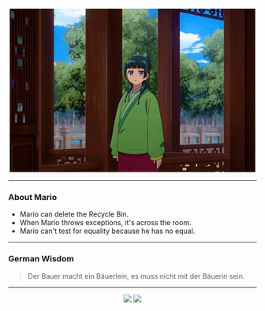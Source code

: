 <p align="center">
  <img src="assets/maomao.gif" />
</p>

---

### About Mario
- Mario can delete the Recycle Bin.
- When Mario throws exceptions, it's across the room.
- Mario can't test for equality because he has no equal.

---

### German Wisdom
> Der Bauer macht ein Bäuerlein, es muss nicht mit der Bäuerin sein.

---

<p align="center">
  <a>
    <img height="180em" src="https://github-readme-stats-eight-theta.vercel.app/api?username=Torfkopp&show_icons=true&theme=dark&include_all_commits=true&count_private=true"/>
  </a>
  <a href="https://github.com/Torfkopp?tab=repositories">
    <img height="180em" src="https://github-readme-stats-eight-theta.vercel.app/api/top-langs/?username=torfkopp&layout=compact&theme=dark&langs_count=8&hide=java"/>
  </a>
</p>
